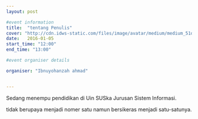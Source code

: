 ```yaml
---
layout: post

#event information
title:  "tentang Penulis"
cover: "http://cdn.idws-static.com/files/image/avatar/medium/medium_51df34ca65c8e20130712054218foto%20iyon...jpg"
date:   2016-01-05
start_time: "12:00"
end_time: "13:00"

#event organiser details

organiser: "Ibnuyohanzah ahmad"


---
```


Sedang menempu pendidikan di Uin SUSka Jurusan Sistem Informasi.

tidak berupaya menjadi nomer satu namun bersikeras menjadi satu-satunya.

